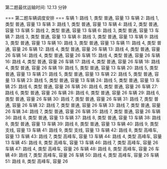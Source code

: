 第二题最优运输时间: 12.13 分钟

=== 第二题车辆调度安排 ===
车辆 1: 路线 1, 类型 普通, 容量 13
车辆 2: 路线 1, 类型 普通, 容量 13
车辆 3: 路线 1, 类型 普通, 容量 13
车辆 4: 路线 2, 类型 普通, 容量 13
车辆 5: 路线 2, 类型 普通, 容量 13
车辆 6: 路线 3, 类型 普通, 容量 13
车辆 7: 路线 3, 类型 普通, 容量 13
车辆 8: 路线 3, 类型 普通, 容量 13
车辆 9: 路线 3, 类型 普通, 容量 13
车辆 10: 路线 3, 类型 普通, 容量 13
车辆 11: 路线 4, 类型 普通, 容量 26
车辆 12: 路线 4, 类型 普通, 容量 26
车辆 13: 路线 4, 类型 普通, 容量 26
车辆 14: 路线 4, 类型 普通, 容量 26
车辆 15: 路线 4, 类型 普通, 容量 26
车辆 16: 路线 4, 类型 普通, 容量 26
车辆 17: 路线 4, 类型 普通, 容量 26
车辆 18: 路线 4, 类型 普通, 容量 26
车辆 19: 路线 5, 类型 普通, 容量 13
车辆 20: 路线 5, 类型 普通, 容量 13
车辆 21: 路线 5, 类型 普通, 容量 13
车辆 22: 路线 5, 类型 普通, 容量 13
车辆 23: 路线 5, 类型 普通, 容量 13
车辆 24: 路线 5, 类型 普通, 容量 13
车辆 25: 路线 6, 类型 普通, 容量 26
车辆 26: 路线 6, 类型 普通, 容量 26
车辆 27: 路线 6, 类型 普通, 容量 26
车辆 28: 路线 6, 类型 普通, 容量 26
车辆 29: 路线 6, 类型 普通, 容量 26
车辆 30: 路线 7, 类型 普通, 容量 26
车辆 31: 路线 7, 类型 普通, 容量 26
车辆 32: 路线 7, 类型 普通, 容量 26
车辆 33: 路线 7, 类型 普通, 容量 26
车辆 34: 路线 7, 类型 普通, 容量 26
车辆 35: 路线 7, 类型 普通, 容量 26
车辆 36: 路线 8, 类型 普通, 容量 13
车辆 37: 路线 8, 类型 普通, 容量 13
车辆 38: 路线 8, 类型 普通, 容量 13
车辆 39: 路线 8, 类型 普通, 容量 13
车辆 40: 路线 9, 类型 支线, 容量 13
车辆 41: 路线 9, 类型 支线, 容量 13
车辆 42: 路线 8, 类型 高峰车, 容量 13
车辆 43: 路线 7, 类型 高峰车, 容量 13
车辆 44: 路线 4, 类型 高峰车, 容量 13
车辆 45: 路线 8, 类型 高峰车, 容量 13
车辆 46: 路线 7, 类型 高峰车, 容量 26
车辆 47: 路线 4, 类型 高峰车, 容量 26
车辆 48: 路线 8, 类型 高峰车, 容量 26
车辆 49: 路线 7, 类型 高峰车, 容量 26
车辆 50: 路线 4, 类型 高峰车, 容量 26
车辆 51: 路线 8, 类型 高峰车, 容量 26